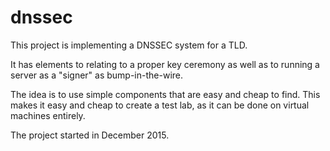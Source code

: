 # dnssec
This project is implementing a DNSSEC system for a TLD.

It has elements to relating to a proper key ceremony as well as to running a server as a "signer" as bump-in-the-wire.

The idea is to use simple components that are easy and cheap to find. This makes it easy and cheap to create a test lab, as it can be done on virtual machines entirely.

The project started in December 2015.
